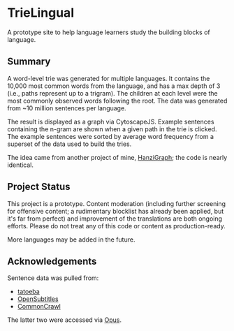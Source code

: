 # TrieLingual
A prototype site to help language learners study the building blocks of language.

## Summary
A word-level trie was generated for multiple languages. It contains the 10,000 most common words from the language, and has a max depth of 3 (i.e., paths represent up to a trigram). The children at each level were the most commonly observed words following the root. The data was generated from ~10 million sentences per language.

The result is displayed as a graph via CytoscapeJS. Example sentences containing the n-gram are shown when a given path in the trie is clicked. The example sentences were sorted by average word frequency from a superset of the data used to build the tries.

The idea came from another project of mine, [HanziGraph](https://github.com/mreichhoff/HanziGraph); the code is nearly identical.

## Project Status
This project is a prototype. Content moderation (including further screening for offensive content; a rudimentary blocklist has already been applied, but it's far from perfect) and improvement of the translations are both ongoing efforts. Please do not treat any of this code or content as production-ready.

More languages may be added in the future.

## Acknowledgements
Sentence data was pulled from:
* [tatoeba](https://tatoeba.org/)
* [OpenSubtitles](http://www.opensubtitles.org/)
* [CommonCrawl](https://opus.nlpl.eu/CCAligned.php)

The latter two were accessed via [Opus](https://opus.nlpl.eu/).